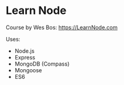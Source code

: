 # Learn Node
Course by Wes Bos: https://LearnNode.com

Uses:
* Node.js
* Express
* MongoDB (Compass)
* Mongoose
* ES6
